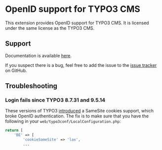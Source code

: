 # OpenID support for TYPO3 CMS

This extension provides OpenID support for TYPO3 CMS. It is licensed under the same license as the TYPO3 CMS.

## Support

Documentation is available [here](https://docs.typo3.org/p/friendsoftypo3/openid/8.1/en-us).

If you suspect there is a bug, feel free to add the issue to the [issue tracker](https://github.com/FriendsOfTYPO3/openid/issues) on GitHub.

## Troubleshooting

### Login fails since TYPO3 8.7.31 and 9.5.14

These versions of TYPO3 [introduced](https://typo3.org/article/typo3-9514-and-8731-maintenance-releases-published) a SameSite cookies support, which broke OpenID authentication. The fix is to make sure that you have the following in your `web/typo3conf/LocalConfiguration.php`:

```php
return [
    'BE' => [
        'cookieSameSite' => 'lax',
        ...
```
